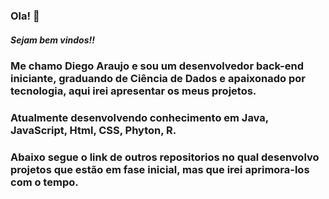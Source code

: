 ### Ola! 👋

##### Sejam bem vindos!!

### Me chamo Diego Araujo e sou um desenvolvedor back-end iniciante, graduando de Ciência de Dados e apaixonado por tecnologia, aqui irei apresentar os meus projetos. 

### Atualmente desenvolvendo conhecimento em Java, JavaScript, Html, CSS, Phyton, R.

### Abaixo segue o link de outros repositorios no qual desenvolvo projetos que estão em fase inicial, mas que irei aprimora-los com o tempo.
